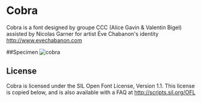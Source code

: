 # Cobra
Cobra is a font designed by groupe CCC (Alice Gavin & Valentin Bigel) assisted by Nicolas Garner for artist Ève Chabanon's identity 
http://www.evechabanon.com

##Specimen
![cobra](https://rawgit.com/groupeccc/Cobra/master/documentation/cobra.svg)

## License

Cobra is licensed under the SIL Open Font License, Version 1.1.
This license is copied below, and is also available with a FAQ at
http://scripts.sil.org/OFL

